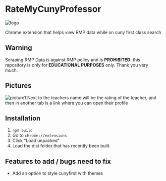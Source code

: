 # RateMyCunyProfessor
![logo](https://image.ibb.co/f9m4sz/icon128.png)

Chrome extension that helps view RMP data while on cuny first class search

## Warning

Scraping RMP Data is against RMP policy and is **PROHIBITED**. this repository is only for **EDUCATIONAL PURPOSES** only.
Thank you very much.

## Pictures

![picture1](https://image.ibb.co/fbmyKe/Screen_Shot_2018_09_03_at_10_22_32_AM.png)
Next to the teachers name will be the rating of the teacher, and then in another tab is a link where you can open their profile

## Installation

1. `npm build`
2. Go to `chrome://extensions`
3. Click "Load unpacked"
4. Load the dist folder that has recently been built.

## Features to add / bugs need to fix

* Add an option to style cunyfirst with themes